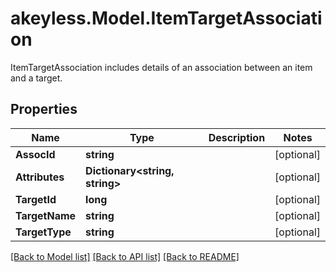 # akeyless.Model.ItemTargetAssociation
ItemTargetAssociation includes details of an association between an item and a target.

## Properties

Name | Type | Description | Notes
------------ | ------------- | ------------- | -------------
**AssocId** | **string** |  | [optional] 
**Attributes** | **Dictionary&lt;string, string&gt;** |  | [optional] 
**TargetId** | **long** |  | [optional] 
**TargetName** | **string** |  | [optional] 
**TargetType** | **string** |  | [optional] 

[[Back to Model list]](../README.md#documentation-for-models) [[Back to API list]](../README.md#documentation-for-api-endpoints) [[Back to README]](../README.md)

